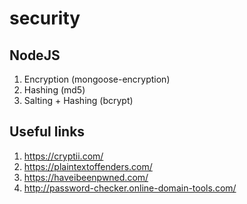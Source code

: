 # security
## NodeJS
1. Encryption (mongoose-encryption)
2. Hashing (md5)
3. Salting + Hashing (bcrypt)

## Useful links
1. https://cryptii.com/
2. https://plaintextoffenders.com/
3. https://haveibeenpwned.com/
4. http://password-checker.online-domain-tools.com/
